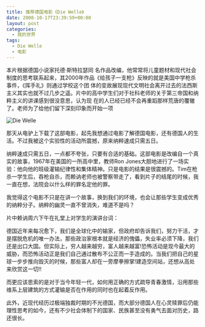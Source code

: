 ```yaml
---
title: 推荐德国电影《Die Welle》
date: 2008-10-17T23:39:59+00:00
layout: post
categories:
  - 我的世界
tags:
  - Die Welle
  - 电影
---
```

本片根据德国小说家托德·斯特拉瑟同 名作品改编，他常常将儿童题材和现代社会制度的思考联系起来，其2000年作品《给孩子一支枪》反映的就是美国中学枪杀事件，《挥手礼》则通过学校这个团 体的变故展现现代文明社会离开过去的法西斯主义其实也就不过几步之遥。片中的高中学生们对于社科老师的关于第三帝国和纳粹主义的讲课感到很没意思，认为现 在的人已经已经不会再重蹈那样荒唐的覆辙了。老师为了给他们留下深刻印象而开始一项

![Die Welle](https://res.cloudinary.com/the-backyard-of-stanley/image/upload/v1512719313/91KbZKpHIkL._SY445__jgec6w.jpg)

那天从电驴上下载了这部电影，起先我想通过电影了解德国电影，还有德国人的生活。不过我被这个实验性的活动所震撼，原来纳粹速成只需五日。

纳粹速成只需五日，一点都不夸张，只要有合适的基础。这部电影是改编自一个真实的故事，1967年在美国的一所高中里，教师Ron Jones大胆地进行了一场实验：他向他的班级灌输纪律性和集体精神。只是电影的结果是很震撼的。Tim在枪杀一学生后，吞枪自杀，而赖讷老师也被警察带走了，看到片子的结尾的时候，我一直在想，法院会以什么样的罪名定他的罪。
<!--more-->
我觉得这个电影不只是在讲一个故事，换到我们的环境，也会让那些学生变成优秀的纳粹分子。纳粹的幽灵一直不曾消失，难道不是吗？

片中赖讷周六下午在礼堂上对学生的演讲台词：

德国近年来每况愈下，我们是全球化中的输家，但政府却告诉我们，努力干活，才是摆脱危机的唯一办法，那些政治家根本就是经济的傀儡，失业率必须下降，我们还是出口大国。但实际上，穷人越来越穷，富人越来越富!恐怖活动是现今最大的威胁，而恐怖活动正是我们自己通过散布不公正而一手造成的。当我们把自己的星球一步步推向毁灭的时候，那些富人却在一旁摩拳擦掌!建造空间站，还想从高处来欣赏这一切!!

而更应该思索的是对于当今年轻一代，如何用正确的方式疏导青春激情，沿用那些维系上层建筑的方式灌输是否在作用的同时也在起着反作用。

此外，近现代经历过极端独裁时期的不光德国，而大部分德国人在心灵赎罪后仍能理性思考的如今，还有不少社会体制下的国家、民族甚至没有勇气去面对历史，路还很长。
